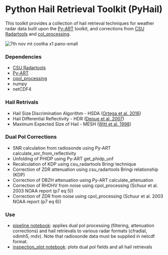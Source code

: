 # Python Hail Retrieval Toolkit (PyHail)

This toolkit provides a collection of hail retrieval techniques for
weather radar data built upon the [Py-ART](https://github.com/ARM-DOE/pyart/) toolkit, and corrections from 
[CSU Radartools](https://github.com/CSU-Radarmet/CSU_RadarTools)
and [col_processing](https://github.com/vlouf/cpol_processing). 

![7th nov mt cootha x1 pano-small](https://user-images.githubusercontent.com/16043083/41452799-c07be16c-70b6-11e8-9047-4fd92e66a4fb.jpg)

### Dependencies
- [CSU Radartools](https://github.com/CSU-Radarmet/CSU_RadarTools)
- [Py-ART](https://github.com/ARM-DOE/pyart/)
- [cpol_processing](https://github.com/vlouf/cpol_processing)
- numpy
- netCDF4

### Hail Retrivals
- Hail Size Discrimination Algorithm - HSDA ([Ortega et al. 2016](https://journals.ametsoc.org/doi/10.1175/JAMC-D-15-0203.1))
- Hail Differential Reflectivity - HDR ([Depue et al. 2007](https://doi.org/10.1175/JAM2529.1))
- Maximum Expected Size of Hail - MESH ([Witt et al. 1998](https://journals.ametsoc.org/doi/10.1175/1520-0434%281998%29013%3C0286%3AAEHDAF%3E2.0.CO%3B2))

### Dual Pol Corrections
- SNR calculation from radiosonde using Py-ART calculate_snr_from_reflectivity
- Unfolding of PHIDP using Py-ART get_phidp_unf
- Recalculation of KDP using csu_radartools Bringi technique
- Correction of ZDR attenuation using csu_radartools Bringi relationship (KDP)
- Correction of DBZH attenuation using Py-ART calculate_attenuation
- Correction of RHOHV from noise using cpol_processing (Schuur et al. 2003 NOAA report (p7 eq 5))
- Correction of ZDR from noise using cpol_processing (Schuur et al. 2003 NOAA report (p7 eq 6))

### Use
- [pipeline notebook](https://github.com/joshuass/pyHail/blob/master/inspection_plot.ipynb): applies dual pol processing (filtering, attenuation corrections)
and hail retrievals to various radar formats (cfradial, odimh5, mdv). Note that radiosonde data must be supplied in netcdf format.
- [inspection_plot notebook](https://github.com/joshuass/pyHail/blob/master/pipeline.ipynb): plots dual pol fields and all hail retrievals


